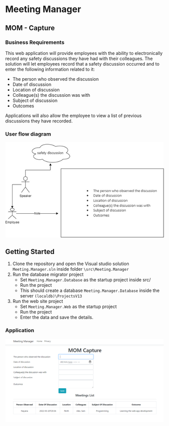 # Meeting Manager
## MOM - Capture

### Business Requirements

This web application will provide employees with the ability to electronically record any safety discussions they have had with their colleagues.  The solution will let employees record that a safety discussion occurred and to enter the following information related to it:  

* The person who observed the discussion
* Date of discussion 
* Location of discussion 
* Colleague(s) the discussion was with 
* Subject of discussion  
* Outcomes

Applications will also allow the employee to view a list of previous discussions they have recorded.

### User flow diagram

![alt text](https://github.com/nayanarajur/safety_meeting_manager/blob/main/documents/user_flow.jpg)

## Getting Started
1. Clone the repository and open the Visual studio solution `Meeting.Manager.sln` inside folder `\src\Meeting.Manager`
2. Run the database migrator project
    * Set `Meeting.Manager.Database` as the startup project inside src/
    * Run the project
    * This should create a database `Meeting.Manager.Database` inside the server `(localdb)\ProjectsV13`
3. Run the web site project
    * Set `Meeting.Manager.Web` as the startup project
    * Run the project
    * Enter the data and save the details.

### Application
![alt text](https://github.com/nayanarajur/safety_meeting_manager/blob/main/documents/app.png)
